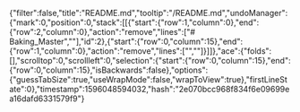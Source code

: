 {"filter":false,"title":"README.md","tooltip":"/README.md","undoManager":{"mark":0,"position":0,"stack":[[{"start":{"row":1,"column":0},"end":{"row":2,"column":0},"action":"remove","lines":["# Baking_Master",""],"id":2},{"start":{"row":0,"column":15},"end":{"row":1,"column":0},"action":"remove","lines":["",""]}]]},"ace":{"folds":[],"scrolltop":0,"scrollleft":0,"selection":{"start":{"row":0,"column":15},"end":{"row":0,"column":15},"isBackwards":false},"options":{"guessTabSize":true,"useWrapMode":false,"wrapToView":true},"firstLineState":0},"timestamp":1596048594032,"hash":"2e070bcc968f834f6e09699ea16dafd6331579f9"}